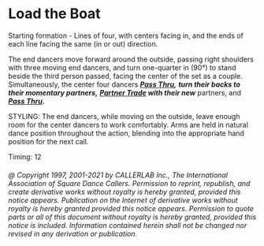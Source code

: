 
# Load the Boat

Starting formation - Lines of four, with centers facing in, and
the ends of each line facing the same (in or out) direction. 

The end dancers move forward around the outside, passing right shoulders with three
moving end dancers, and turn one-quarter in (90°) to stand beside the third person
passed, facing the center of the set as a couple. Simultaneously, the center four dancers
***[Pass Thru](../b1/pass_thru.md),***
***turn their backs to their momentary partners,***
***[Partner Trade](../b2/trade.md) with their new***
partners, and
***[Pass Thru](../b1/pass_thru.md).***

STYLING: The end dancers, while moving on the outside, leave enough room for the center dancers to work comfortably. Arms are held in  natural dance position throughout the action, blending into the appropriate hand position for the next call.

Timing: 12

###### @ Copyright 1997, 2001-2021 by CALLERLAB Inc., The International Association of Square Dance Callers. Permission to reprint, republish, and create derivative works without royalty is hereby granted, provided this notice appears. Publication on the Internet of derivative works without royalty is hereby granted provided this notice appears. Permission to quote parts or all of this document without royalty is hereby granted, provided this notice is included. Information contained herein shall not be changed nor revised in any derivation or publication.
